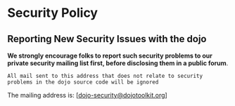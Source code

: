 # Security Policy

## Reporting New Security Issues with the dojo


**We strongly encourage folks to report such security problems to our private security mailing list first,
before disclosing them in a public forum**.


```
All mail sent to this address that does not relate to security problems in the dojo source code will be ignored
```



The mailing address is: [dojo-security@dojotoolkit.org]
